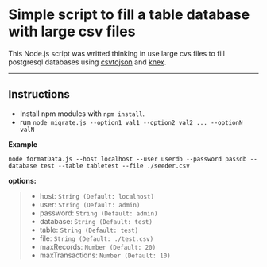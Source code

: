 Simple script to fill a table database with large csv files
===================


This Node.js script was writted thinking in use large cvs files to fill postgresql databases using [csvtojson](https://github.com/Keyang/node-csvtojson) and [knex](knexjs.org). 

----------

Instructions
-------------

 - Install npm modules with `npm install`.
 - run `node migrate.js --option1 val1 --option2 val2 ... --optionN valN`

**Example**

	node formatData.js --host localhost --user userdb --password passdb --database test --table tabletest --file ./seeder.csv


**options:**

> - host: `String (Default: localhost)`
> - user: `String (Default: admin) `
> - password: `String (Default: admin) `
> - database: `String (Default: test) `
> - table: `String (Default: test) `
> - file: `String (Default: ./test.csv) `
> - maxRecords: `Number (Default: 20) `
> - maxTransactions: `Number (Default: 10) `
